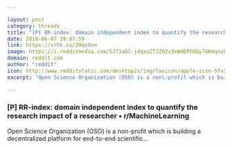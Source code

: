 ```yaml
---

layout: post
category: threads
title: "[P] RR-index: domain independent index to quantify the research impact of a researcher"
date: 2018-06-07 19:07:59
link: https://vrhk.co/2HqsOvn
image: https://i.redditmedia.com/5J73aOl-jdqxuZTJZO2v3eWdEPFOGy7GH4qnvhCW_N0.jpg?w=320&s=30bc4d0ecc1980fc48d6a819d0ae8971
domain: reddit.com
author: "reddit"
icon: http://www.redditstatic.com/desktop2x/img/favicon/apple-icon-57x57.png
excerpt: "Open Science Organization (OSO) is a non\-profit which is building a decentralized platform for end\-to\-end scientific..."

---
```


### [P] RR-index: domain independent index to quantify the research impact of a researcher • r/MachineLearning

Open Science Organization (OSO) is a non\-profit which is building a decentralized platform for end\-to\-end scientific...